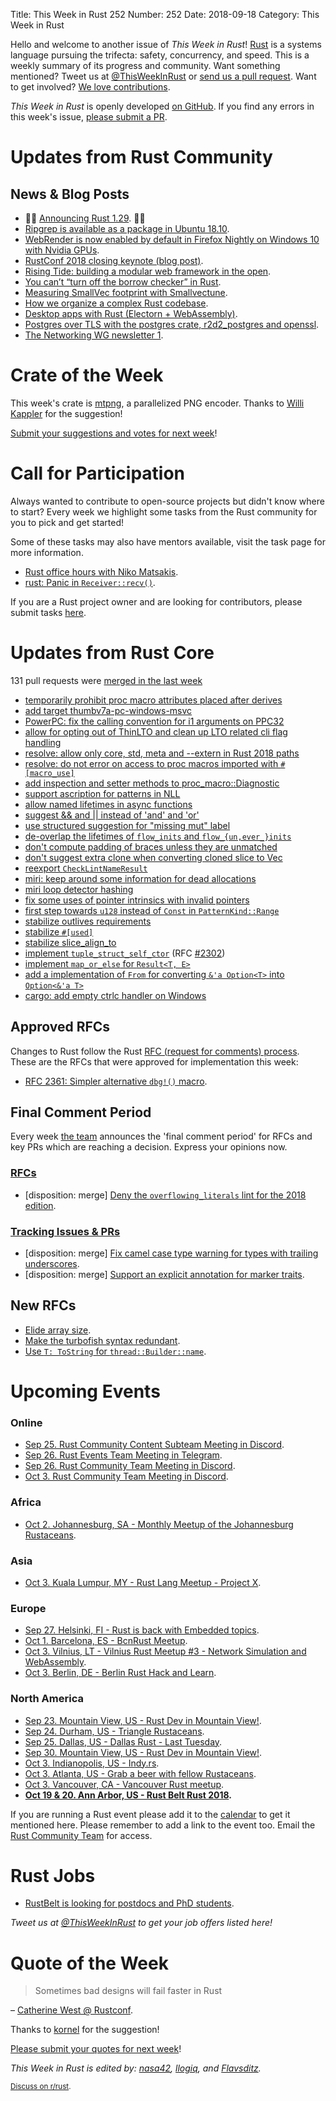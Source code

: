 Title: This Week in Rust 252
Number: 252
Date: 2018-09-18
Category: This Week in Rust

Hello and welcome to another issue of *This Week in Rust*!
[Rust](http://rust-lang.org) is a systems language pursuing the trifecta: safety, concurrency, and speed.
This is a weekly summary of its progress and community.
Want something mentioned? Tweet us at [@ThisWeekInRust](https://twitter.com/ThisWeekInRust) or [send us a pull request](https://github.com/cmr/this-week-in-rust).
Want to get involved? [We love contributions](https://github.com/rust-lang/rust/blob/master/CONTRIBUTING.md).

*This Week in Rust* is openly developed [on GitHub](https://github.com/cmr/this-week-in-rust).
If you find any errors in this week's issue, [please submit a PR](https://github.com/cmr/this-week-in-rust/pulls).

# Updates from Rust Community

## News & Blog Posts

* 🎈🎉 [Announcing Rust 1.29](https://blog.rust-lang.org/2018/09/13/Rust-1.29.html). 🎉🎈
* [Ripgrep is available as a package in Ubuntu 18.10](https://github.com/BurntSushi/ripgrep/pull/1054).
* [WebRender is now enabled by default in Firefox Nightly on Windows 10 with Nvidia GPUs](https://groups.google.com/forum/#!topic/mozilla.dev.platform/x_sFbDgQJP0).
* [RustConf 2018 closing keynote (blog post)](https://kyren.github.io/2018/09/14/rustconf-talk.html).
* [Rising Tide: building a modular web framework in the open](https://rust-lang-nursery.github.io/wg-net/2018/09/11/tide.html).
* [You can’t “turn off the borrow checker” in Rust](https://words.steveklabnik.com/you-can-t-turn-off-the-borrow-checker-in-rust).
* [Measuring SmallVec footprint with Smallvectune](https://llogiq.github.io/2018/09/13/smallvec.html).
* [How we organize a complex Rust codebase](https://blog.getseq.net/rust-at-datalust-how-we-organize-a-complex-rust-codebase/).
* [Desktop apps with Rust (Electorn + WebAssembly)](https://speice.io/2018/09/isomorphic-apps.html).
* [Postgres over TLS with the postgres crate, r2d2_postgres and openssl](https://matthewkmayer.github.io/blag/public/post/postgres-tls/).
* [The Networking WG newsletter 1](https://internals.rust-lang.org/t/the-networking-working-group-newsletter-01/8391).

# Crate of the Week

This week's crate is [mtpng](https://github.com/brion/mtpng), a parallelized PNG encoder. Thanks to [Willi Kappler](https://users.rust-lang.org/t/crate-of-the-week/2704/454) for the suggestion!

[Submit your suggestions and votes for next week][submit_crate]!

[submit_crate]: https://users.rust-lang.org/t/crate-of-the-week/2704

# Call for Participation

Always wanted to contribute to open-source projects but didn't know where to start?
Every week we highlight some tasks from the Rust community for you to pick and get started!

Some of these tasks may also have mentors available, visit the task page for more information.

* [Rust office hours with Niko Matsakis](http://smallcultfollowing.com/babysteps/blog/2018/09/12/rust-office-hours/).
* [rust: Panic in `Receiver::recv()`](https://github.com/rust-lang/rust/issues/39364).

If you are a Rust project owner and are looking for contributors, please submit tasks [here][guidelines].

[guidelines]: https://users.rust-lang.org/t/twir-call-for-participation/4821

# Updates from Rust Core

131 pull requests were [merged in the last week][merged]

[merged]: https://github.com/search?q=is%3Apr+org%3Arust-lang+is%3Amerged+merged%3A2018-09-10..2018-09-17

* [temporarily prohibit proc macro attributes placed after derives](https://github.com/rust-lang/rust/pull/54277)
* [add target thumbv7a-pc-windows-msvc](https://github.com/rust-lang/rust/pull/53621)
* [PowerPC: fix the calling convention for i1 arguments on PPC32](https://github.com/rust-lang/llvm/pull/127)
* [allow for opting out of ThinLTO and clean up LTO related cli flag handling](https://github.com/rust-lang/rust/pull/53950)
* [resolve: allow only core, std, meta and --extern in Rust 2018 paths](https://github.com/rust-lang/rust/pull/54116)
* [resolve: do not error on access to proc macros imported with `#[macro_use]`](https://github.com/rust-lang/rust/pull/53461)
* [add inspection and setter methods to proc_macro::Diagnostic](https://github.com/rust-lang/rust/pull/52896)
* [support ascription for patterns in NLL](https://github.com/rust-lang/rust/pull/53873)
* [allow named lifetimes in async functions](https://github.com/rust-lang/rust/pull/54000)
* [suggest && and || instead of 'and' and 'or'](https://github.com/rust-lang/rust/pull/54181)
* [use structured suggestion for "missing mut" label](https://github.com/rust-lang/rust/pull/54157)
* [de-overlap the lifetimes of `flow_inits` and `flow_{un,ever_}inits`](https://github.com/rust-lang/rust/pull/54213)
* [don't compute padding of braces unless they are unmatched](https://github.com/rust-lang/rust/pull/54092)
* [don't suggest extra clone when converting cloned slice to Vec](https://github.com/rust-lang/rust/pull/54080)
* [reexport `CheckLintNameResult`](https://github.com/rust-lang/rust/pull/54106)
* [miri: keep around some information for dead allocations](https://github.com/rust-lang/rust/pull/54254)
* [miri loop detector hashing](https://github.com/rust-lang/rust/pull/54076)
* [fix some uses of pointer intrinsics with invalid pointers](https://github.com/rust-lang/rust/pull/53804)
* [first step towards `u128` instead of `Const` in `PatternKind::Range`](https://github.com/rust-lang/rust/pull/51159)
* [stabilize outlives requirements](https://github.com/rust-lang/rust/pull/53793)
* [stabilize `#[used]`](https://github.com/rust-lang/rust/pull/51363)
* [stabilize slice_align_to](https://github.com/rust-lang/rust/pull/53754)
* [implement `tuple_struct_self_ctor`](https://github.com/rust-lang/rust/pull/53751) (RFC [#2302](https://rust-lang.github.io/rfcs/2302-tuple-struct-self-ctor.html))
* [implement `map_or_else` for `Result<T, E>`](https://github.com/rust-lang/rust/pull/53777)
* [add a implementation of `From` for converting `&'a Option<T>` into `Option<&'a T>`](https://github.com/rust-lang/rust/pull/53218)
* [cargo: add empty ctrlc handler on Windows](https://github.com/rust-lang/cargo/pull/6004)

## Approved RFCs

Changes to Rust follow the Rust [RFC (request for comments)
process](https://github.com/rust-lang/rfcs#rust-rfcs). These
are the RFCs that were approved for implementation this week:

* [RFC 2361: Simpler alternative `dbg!()` macro](https://github.com/rust-lang/rfcs/pull/2361).

## Final Comment Period

Every week [the team](https://www.rust-lang.org/team.html) announces the
'final comment period' for RFCs and key PRs which are reaching a
decision. Express your opinions now.

### [RFCs](https://github.com/rust-lang/rfcs/labels/final-comment-period)

* [disposition: merge] [Deny the `overflowing_literals` lint for the 2018 edition](https://github.com/rust-lang/rfcs/pull/2438).

### [Tracking Issues & PRs](https://github.com/rust-lang/rust/labels/final-comment-period)

* [disposition: merge] [Fix camel case type warning for types with trailing underscores](https://github.com/rust-lang/rust/pull/54101).
* [disposition: merge] [Support an explicit annotation for marker traits](https://github.com/rust-lang/rust/pull/53693).

## New RFCs

* [Elide array size](https://github.com/rust-lang/rfcs/pull/2545).
* [Make the turbofish syntax redundant](https://github.com/rust-lang/rfcs/pull/2544).
* [Use `T: ToString` for `thread::Builder::name`](https://github.com/rust-lang/rfcs/pull/2541).

# Upcoming Events

### Online

* [Sep 25. Rust Community Content Subteam Meeting in Discord](https://discordapp.com/channels/442252698964721669/443773747350994945).
* [Sep 26. Rust Events Team Meeting in Telegram](https://t.me/joinchat/EkKINhHCgZ9llzvPidOssA).
* [Sep 26. Rust Community Team Meeting in Discord](https://discordapp.com/channels/442252698964721669/443773747350994945).
* [Oct 3. Rust Community Team Meeting in Discord](https://discordapp.com/channels/442252698964721669/443773747350994945).

### Africa

* [Oct 2. Johannesburg, SA - Monthly Meetup of the Johannesburg Rustaceans](https://www.meetup.com/Johannesburg-Rust-Meetup/events/cpblrnyxnbdb/).

### Asia

* [Oct 3. Kuala Lumpur, MY - Rust Lang Meetup - Project X](https://www.facebook.com/events/190938831689130/).

### Europe

* [Sep 27. Helsinki, FI - Rust is back with Embedded topics](https://www.meetup.com/Finland-Rust-Meetup/events/254758208/).
* [Oct 1. Barcelona, ES - BcnRust Meetup](https://www.meetup.com/BcnRust/events/254655075/).
* [Oct 3. Vilnius, LT - Vilnius Rust Meetup #3 - Network Simulation and WebAssembly](https://www.meetup.com/Rust-in-Vilnius/events/254403141/).
* [Oct 3. Berlin, DE - Berlin Rust Hack and Learn](https://www.meetup.com/opentechschool-berlin/events/xkdlvpyxnbfb/).

### North America

* [Sep 23. Mountain View, US - Rust Dev in Mountain View!](https://www.meetup.com/Rust-Dev-in-Mountain-View/events/glnfcpyxmbfc/).
* [Sep 24. Durham, US - Triangle Rustaceans](https://www.meetup.com/triangle-rustaceans/events/mfglwpyxmbgc/).
* [Sep 25. Dallas, US - Dallas Rust - Last Tuesday](https://www.meetup.com/Dallas-Rust/events/zfgwzmyxmbhc/).
* [Sep 30. Mountain View, US - Rust Dev in Mountain View!](https://www.meetup.com/Rust-Dev-in-Mountain-View/events/glnfcpyxmbnc/).
* [Oct 3. Indianopolis, US - Indy.rs](https://www.meetup.com/indyrs/events/mffbtpyxnbfb/).
* [Oct 3. Atlanta, US - Grab a beer with fellow Rustaceans](https://www.meetup.com/Rust-ATL/events/cbcmbqyxnbfb/).
* [Oct 3. Vancouver, CA - Vancouver Rust meetup](https://www.meetup.com/Vancouver-Rust/events/dqldspyxnbfb/).
* **[Oct 19 & 20. Ann Arbor, US - Rust Belt Rust 2018](https://rust-belt-rust.com/).**


If you are running a Rust event please add it to the [calendar] to get
it mentioned here. Please remember to add a link to the event too.
Email the [Rust Community Team][community] for access.

[calendar]: https://www.google.com/calendar/embed?src=apd9vmbc22egenmtu5l6c5jbfc%40group.calendar.google.com
[community]: mailto:community-team@rust-lang.org

# Rust Jobs

* [RustBelt is looking for postdocs and PhD students](https://plv.mpi-sws.org/rustbelt/#positions).

*Tweet us at [@ThisWeekInRust](https://twitter.com/ThisWeekInRust) to get your job offers listed here!*

# Quote of the Week

> Sometimes bad designs will fail faster in Rust

– [Catherine West @ Rustconf](https://youtu.be/aKLntZcp27M?t=1444).

Thanks to [kornel](https://users.rust-lang.org/t/twir-quote-of-the-week/328/561) for the suggestion!

[Please submit your quotes for next week](http://users.rust-lang.org/t/twir-quote-of-the-week/328)!

*This Week in Rust is edited by: [nasa42](https://github.com/nasa42), [llogiq](https://github.com/llogiq), and [Flavsditz](https://github.com/Flavsditz).*

<small>[Discuss on r/rust](https://www.reddit.com/r/rust/comments/9h118p/this_week_in_rust_252/).</small>
